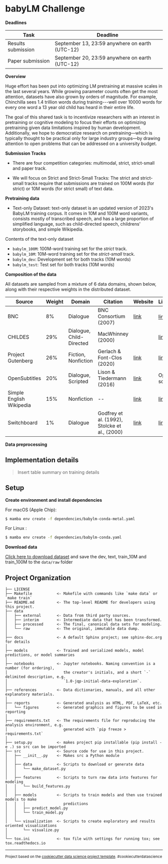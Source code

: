 babyLM Challenge
==============================

**Deadlines**

| Task                 | Deadline                                   |
|----------------------|--------------------------------------------|
| Results submission   | September 13, 23:59 anywhere on earth (UTC-12) |
| Paper submission     | September 20, 23:59 anywhere on earth (UTC-12) |


**Overview**

Huge effort has been put into optimizing LM pretraining at massive scales in the last several years. While growing parameter counts often get the most attention, datasets have also grown by orders of magnitude. For example, Chinchilla sees 1.4 trillion words during training---well over 10000 words for every one word a 13 year old child has heard in their entire life. 

The goal of this shared task is to incentivize researchers with an interest in pretraining or cognitive modeling to focus their efforts on optimizing pretraining given data limitations inspired by human development. Additionally, we hope to democratize research on pretraining—which is typically thought to be practical only for large industry groups—by drawing attention to open problems that can be addressed on a university budget.

**Submission Tracks**

- There are four competition categories: multimodal, strict, strict-small and paper track.

- We will focus on Strict and Strict-Small Tracks: The strict and strict-small tracks require that submissions are trained on 100M words (for strict) or 10M words (for strict small) of text data. 

**Pretraining data**

- Text-only Dataset:  text-only dataset is an updated version of 2023's BabyLM training corpus. It comes in 10M and 100M word variants, consists mostly of transcribed speech, and has a large proportion of simplified language, such as child-directed speech, childrens' storybooks, and simple Wikipedia.

Contents of the text-only dataset
- `babylm_100M`: 100M-word training set for the *strict* track.
- `babylm_10M`: 10M-word training set for the *strict-small* track.
- `babylm_dev`: Development set for both tracks (10M words)
- `babylm_test`: Test set for both tracks (10M words)

**Composition of the data**

All datasets are sampled from a mixture of 6 data domains, shown below, along with their respective weights in the distributed dataset.

| Source | Weight | Domain | Citation | Website | License |
| --- | --- | --- | --- | --- | --- |
| BNC | 8% | Dialogue | BNC Consortium (2007) | [link](http://www.natcorp.ox.ac.uk/) | [link](http://www.natcorp.ox.ac.uk/docs/licence.html) <sup>1</sup> |
| CHILDES | 29% | Dialogue, Child-Directed | MacWhinney (2000) | | [link](https://talkbank.org/share/rules.html) |
| Project Gutenberg | 26% | Fiction, Nonfiction | Gerlach & Font-Clos (2020) | [link](https://github.com/pgcorpus/gutenberg) | [link](https://www.gutenberg.org/policy/license.html) |
| OpenSubtitles | 20% | Dialogue, Scripted | Lison & Tiedermann (2016) | [link](https://opus.nlpl.eu/OpenSubtitles-v2018.php) | Open source |
| Simple English Wikipedia | 15% | Nonfiction | -- | [link](https://dumps.wikimedia.org/simplewiki/20221201/) | [link](https://dumps.wikimedia.org/legal.html) |
| Switchboard | 1% | Dialogue | Godfrey et al. (1992), Stolcke et al., (2000) | [link](http://compprag.christopherpotts.net/swda.html) | [link](http://compprag.christopherpotts.net/swda.html) |

**Data preprocessing**



Implementation details
------------

>Insert table summary on training details 


Setup
------------

**Create environment and install dependencies**

For macOS (Apple Chip):
```bash
$ mamba env create -f dependencies/babylm-conda-metal.yaml
```

For Linux :
```bash
$ mamba env create -f dependencies/babylm-conda.yaml
```

**Download data**

[Click here to download dataset](https://osf.io/ad7qg/) and save the dev, text, train_10M and train_100M to the `data/raw` folder



Project Organization
------------

    ├── LICENSE
    ├── Makefile           <- Makefile with commands like `make data` or `make train`
    ├── README.md          <- The top-level README for developers using this project.
    ├── data
    │   ├── external       <- Data from third party sources.
    │   ├── interim        <- Intermediate data that has been transformed.
    │   ├── processed      <- The final, canonical data sets for modeling.
    │   └── raw            <- The original, immutable data dump.
    │
    ├── docs               <- A default Sphinx project; see sphinx-doc.org for details
    │
    ├── models             <- Trained and serialized models, model predictions, or model summaries
    │
    ├── notebooks          <- Jupyter notebooks. Naming convention is a number (for ordering),
    │                         the creator's initials, and a short `-` delimited description, e.g.
    │                         `1.0-jqp-initial-data-exploration`.
    │
    ├── references         <- Data dictionaries, manuals, and all other explanatory materials.
    │
    ├── reports            <- Generated analysis as HTML, PDF, LaTeX, etc.
    │   └── figures        <- Generated graphics and figures to be used in reporting
    │
    ├── requirements.txt   <- The requirements file for reproducing the analysis environment, e.g.
    │                         generated with `pip freeze > requirements.txt`
    │
    ├── setup.py           <- makes project pip installable (pip install -e .) so src can be imported
    ├── src                <- Source code for use in this project.
    │   ├── __init__.py    <- Makes src a Python module
    │   │
    │   ├── data           <- Scripts to download or generate data
    │   │   └── make_dataset.py
    │   │
    │   ├── features       <- Scripts to turn raw data into features for modeling
    │   │   └── build_features.py
    │   │
    │   ├── models         <- Scripts to train models and then use trained models to make
    │   │   │                 predictions
    │   │   ├── predict_model.py
    │   │   └── train_model.py
    │   │
    │   └── visualization  <- Scripts to create exploratory and results oriented visualizations
    │       └── visualize.py
    │
    └── tox.ini            <- tox file with settings for running tox; see tox.readthedocs.io


--------

<p><small>Project based on the <a target="_blank" href="https://drivendata.github.io/cookiecutter-data-science/">cookiecutter data science project template</a>. #cookiecutterdatascience</small></p>
